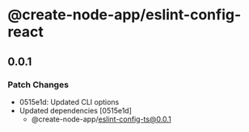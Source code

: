 # @create-node-app/eslint-config-react

## 0.0.1

### Patch Changes

- 0515e1d: Updated CLI options
- Updated dependencies [0515e1d]
  - @create-node-app/eslint-config-ts@0.0.1
